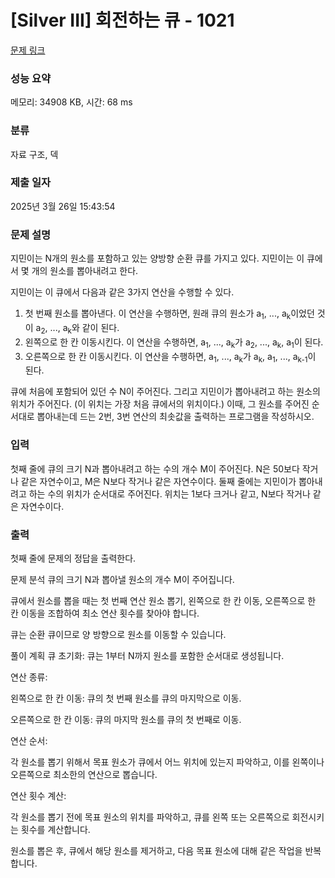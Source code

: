 # [Silver III] 회전하는 큐 - 1021 

[문제 링크](https://www.acmicpc.net/problem/1021) 

### 성능 요약

메모리: 34908 KB, 시간: 68 ms

### 분류

자료 구조, 덱

### 제출 일자

2025년 3월 26일 15:43:54

### 문제 설명

<p>지민이는 N개의 원소를 포함하고 있는 양방향 순환 큐를 가지고 있다. 지민이는 이 큐에서 몇 개의 원소를 뽑아내려고 한다.</p>

<p>지민이는 이 큐에서 다음과 같은 3가지 연산을 수행할 수 있다.</p>

<ol>
	<li>첫 번째 원소를 뽑아낸다. 이 연산을 수행하면, 원래 큐의 원소가 a<sub>1</sub>, ..., a<sub>k</sub>이었던 것이 a<sub>2</sub>, ..., a<sub>k</sub>와 같이 된다.</li>
	<li>왼쪽으로 한 칸 이동시킨다. 이 연산을 수행하면, a<sub>1</sub>, ..., a<sub>k</sub>가 a<sub>2</sub>, ..., a<sub>k</sub>, a<sub>1</sub>이 된다.</li>
	<li>오른쪽으로 한 칸 이동시킨다. 이 연산을 수행하면, a<sub>1</sub>, ..., a<sub>k</sub>가 a<sub>k</sub>, a<sub>1</sub>, ..., a<sub>k-1</sub>이 된다.</li>
</ol>

<p>큐에 처음에 포함되어 있던 수 N이 주어진다. 그리고 지민이가 뽑아내려고 하는 원소의 위치가 주어진다. (이 위치는 가장 처음 큐에서의 위치이다.) 이때, 그 원소를 주어진 순서대로 뽑아내는데 드는 2번, 3번 연산의 최솟값을 출력하는 프로그램을 작성하시오.</p>

### 입력 

 <p>첫째 줄에 큐의 크기 N과 뽑아내려고 하는 수의 개수 M이 주어진다. N은 50보다 작거나 같은 자연수이고, M은 N보다 작거나 같은 자연수이다. 둘째 줄에는 지민이가 뽑아내려고 하는 수의 위치가 순서대로 주어진다. 위치는 1보다 크거나 같고, N보다 작거나 같은 자연수이다.</p>

### 출력 

 <p>첫째 줄에 문제의 정답을 출력한다.</p>


문제 분석
큐의 크기 N과 뽑아낼 원소의 개수 M이 주어집니다.

큐에서 원소를 뽑을 때는 첫 번째 연산 원소 뽑기, 왼쪽으로 한 칸 이동, 오른쪽으로 한 칸 이동을 조합하여 최소 연산 횟수를 찾아야 합니다.

큐는 순환 큐이므로 양 방향으로 원소를 이동할 수 있습니다.

풀이 계획
큐 초기화: 큐는 1부터 N까지 원소를 포함한 순서대로 생성됩니다.

연산 종류:

왼쪽으로 한 칸 이동: 큐의 첫 번째 원소를 큐의 마지막으로 이동.

오른쪽으로 한 칸 이동: 큐의 마지막 원소를 큐의 첫 번째로 이동.

연산 순서:

각 원소를 뽑기 위해서 목표 원소가 큐에서 어느 위치에 있는지 파악하고, 이를 왼쪽이나 오른쪽으로 최소한의 연산으로 뽑습니다.

연산 횟수 계산:

각 원소를 뽑기 전에 목표 원소의 위치를 파악하고, 큐를 왼쪽 또는 오른쪽으로 회전시키는 횟수를 계산합니다.

원소를 뽑은 후, 큐에서 해당 원소를 제거하고, 다음 목표 원소에 대해 같은 작업을 반복합니다.

